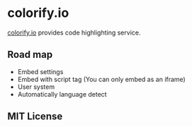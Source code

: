 # colorify.io

[colorify.io](https://colorify.io) provides code highlighting service.

## Road map

* Embed settings
* Embed with script tag (You can only embed as an iframe)
* User system
* Automatically language detect

## MIT License
